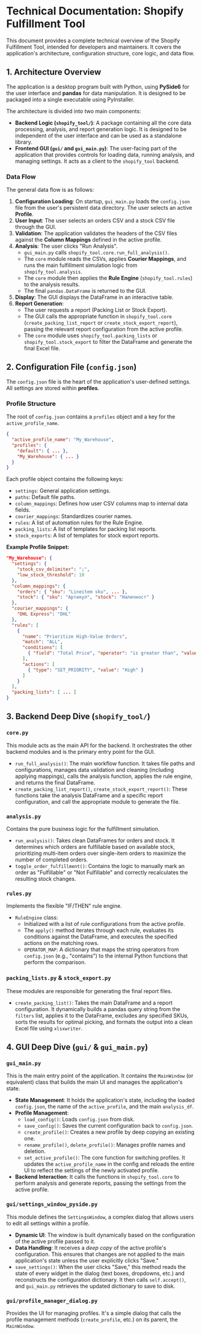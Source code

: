 # Technical Documentation: Shopify Fulfillment Tool

This document provides a complete technical overview of the Shopify Fulfillment Tool, intended for developers and maintainers. It covers the application's architecture, configuration structure, core logic, and data flow.

## 1. Architecture Overview

The application is a desktop program built with Python, using **PySide6** for the user interface and **pandas** for data manipulation. It is designed to be packaged into a single executable using PyInstaller.

The architecture is divided into two main components:
-   **Backend Logic (`shopify_tool/`)**: A package containing all the core data processing, analysis, and report generation logic. It is designed to be independent of the user interface and can be used as a standalone library.
-   **Frontend GUI (`gui/` and `gui_main.py`)**: The user-facing part of the application that provides controls for loading data, running analysis, and managing settings. It acts as a client to the `shopify_tool` backend.

### Data Flow

The general data flow is as follows:

1.  **Configuration Loading**: On startup, `gui_main.py` loads the `config.json` file from the user's persistent data directory. The user selects an active **Profile**.
2.  **User Input**: The user selects an orders CSV and a stock CSV file through the GUI.
3.  **Validation**: The application validates the headers of the CSV files against the **Column Mappings** defined in the active profile.
4.  **Analysis**: The user clicks "Run Analysis".
    -   `gui_main.py` calls `shopify_tool.core.run_full_analysis()`.
    -   The `core` module reads the CSVs, applies **Courier Mappings**, and runs the main fulfillment simulation logic from `shopify_tool.analysis`.
    -   The `core` module then applies the **Rule Engine** (`shopify_tool.rules`) to the analysis results.
    -   The final `pandas.DataFrame` is returned to the GUI.
5.  **Display**: The GUI displays the DataFrame in an interactive table.
6.  **Report Generation**:
    -   The user requests a report (Packing List or Stock Export).
    -   The GUI calls the appropriate function in `shopify_tool.core` (`create_packing_list_report` or `create_stock_export_report`), passing the relevant report configuration from the active profile.
    -   The `core` module uses `shopify_tool.packing_lists` or `shopify_tool.stock_export` to filter the DataFrame and generate the final Excel file.

## 2. Configuration File (`config.json`)

The `config.json` file is the heart of the application's user-defined settings. All settings are stored within **profiles**.

### Profile Structure

The root of `config.json` contains a `profiles` object and a key for the `active_profile_name`.

```json
{
  "active_profile_name": "My_Warehouse",
  "profiles": {
    "default": { ... },
    "My_Warehouse": { ... }
  }
}
```

Each profile object contains the following keys:

-   `settings`: General application settings.
-   `paths`: Default file paths.
-   `column_mappings`: Defines how user CSV columns map to internal data fields.
-   `courier_mappings`: Standardizes courier names.
-   `rules`: A list of automation rules for the Rule Engine.
-   `packing_lists`: A list of templates for packing list reports.
-   `stock_exports`: A list of templates for stock export reports.

**Example Profile Snippet:**
```json
"My_Warehouse": {
  "settings": {
    "stock_csv_delimiter": ";",
    "low_stock_threshold": 10
  },
  "column_mappings": {
    "orders": { "sku": "Lineitem sku", ... },
    "stock": { "sku": "Артикул", "stock": "Наличност" }
  },
  "courier_mappings": {
    "DHL Express": "DHL"
  },
  "rules": [
    {
      "name": "Prioritize High-Value Orders",
      "match": "ALL",
      "conditions": [
        { "field": "Total Price", "operator": "is greater than", "value": "150" }
      ],
      "actions": [
        { "type": "SET_PRIORITY", "value": "High" }
      ]
    }
  ],
  "packing_lists": [ ... ]
}
```

## 3. Backend Deep Dive (`shopify_tool/`)

### `core.py`
This module acts as the main API for the backend. It orchestrates the other backend modules and is the primary entry point for the GUI.
-   `run_full_analysis()`: The main workflow function. It takes file paths and configurations, manages data validation and cleaning (including applying mappings), calls the analysis function, applies the rule engine, and returns the final DataFrame.
-   `create_packing_list_report()`, `create_stock_export_report()`: These functions take the analysis DataFrame and a specific report configuration, and call the appropriate module to generate the file.

### `analysis.py`
Contains the pure business logic for the fulfillment simulation.
-   `run_analysis()`: Takes clean DataFrames for orders and stock. It determines which orders are fulfillable based on available stock, prioritizing multi-item orders over single-item orders to maximize the number of completed orders.
-   `toggle_order_fulfillment()`: Contains the logic to manually mark an order as "Fulfillable" or "Not Fulfillable" and correctly recalculates the resulting stock changes.

### `rules.py`
Implements the flexible "IF/THEN" rule engine.
-   `RuleEngine` class:
    -   Initialized with a list of rule configurations from the active profile.
    -   The `apply()` method iterates through each rule, evaluates its conditions against the DataFrame, and executes the specified actions on the matching rows.
    -   `OPERATOR_MAP`: A dictionary that maps the string operators from `config.json` (e.g., "contains") to the internal Python functions that perform the comparison.

### `packing_lists.py` & `stock_export.py`
These modules are responsible for generating the final report files.
-   `create_packing_list()`: Takes the main DataFrame and a report configuration. It dynamically builds a pandas query string from the `filters` list, applies it to the DataFrame, excludes any specified SKUs, sorts the results for optimal picking, and formats the output into a clean Excel file using `xlsxwriter`.

## 4. GUI Deep Dive (`gui/` & `gui_main.py`)

### `gui_main.py`
This is the main entry point of the application. It contains the `MainWindow` (or equivalent) class that builds the main UI and manages the application's state.
-   **State Management**: It holds the application's state, including the loaded `config.json`, the name of the `active_profile`, and the main `analysis_df`.
-   **Profile Management**:
    -   `load_config()`: Loads `config.json` from disk.
    -   `save_config()`: Saves the current configuration back to `config.json`.
    -   `create_profile()`: Creates a new profile by deep copying an existing one.
    -   `rename_profile()`, `delete_profile()`: Manages profile names and deletion.
    -   `set_active_profile()`: The core function for switching profiles. It updates the `active_profile_name` in the config and reloads the entire UI to reflect the settings of the newly activated profile.
-   **Backend Interaction**: It calls the functions in `shopify_tool.core` to perform analysis and generate reports, passing the settings from the active profile.

### `gui/settings_window_pyside.py`
This module defines the `SettingsWindow`, a complex dialog that allows users to edit all settings within a profile.
-   **Dynamic UI**: The window is built dynamically based on the configuration of the active profile passed to it.
-   **Data Handling**: It receives a *deep copy* of the active profile's configuration. This ensures that changes are not applied to the main application's state unless the user explicitly clicks "Save."
-   `save_settings()`: When the user clicks "Save," this method reads the state of every widget in the dialog (text boxes, dropdowns, etc.) and reconstructs the configuration dictionary. It then calls `self.accept()`, and `gui_main.py` retrieves the updated dictionary to save to disk.

### `gui/profile_manager_dialog.py`
Provides the UI for managing profiles. It's a simple dialog that calls the profile management methods (`create_profile`, etc.) on its parent, the `MainWindow`.
